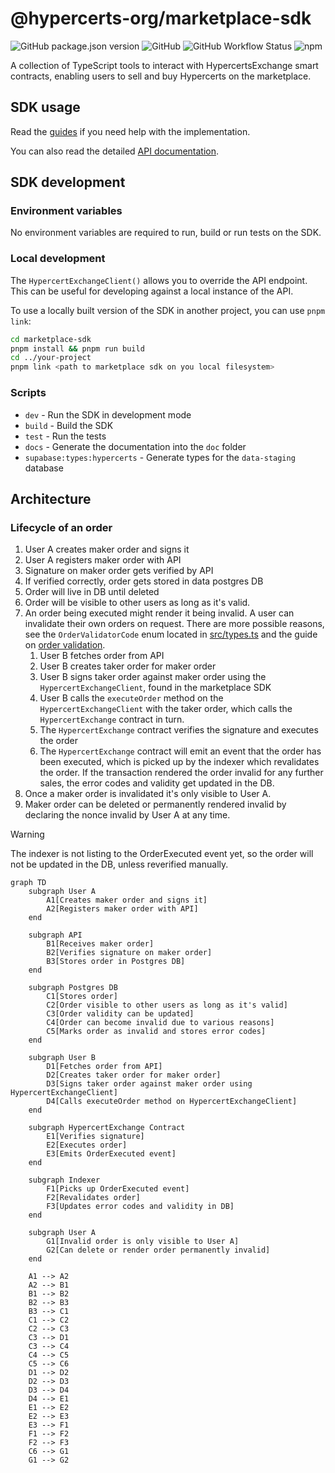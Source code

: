 # @hypercerts-org/marketplace-sdk

![GitHub package.json version](https://img.shields.io/github/package-json/v/hypercerts-org/marketplace-sdk) ![GitHub](https://img.shields.io/github/license/hypercerts-org/marketplace-sdk) ![GitHub Workflow Status](https://img.shields.io/github/actions/workflow/status/hypercerts-org/marketplace-sdk/build.yml) ![npm](https://img.shields.io/npm/dt/@hypercerts-org/marketplace-sdk)

A collection of TypeScript tools to interact with HypercertsExchange smart contracts, enabling users to sell and buy Hypercerts on the marketplace.

## SDK usage

<!-- TODO: Check if links still work on deployment -->

Read the [guides](./guides) if you need help with the implementation.

You can also read the detailed [API documentation](./doc).

## SDK development

### Environment variables

No environment variables are required to run, build or run tests on the SDK.

### Local development

The `HypercertExchangeClient()` allows you to override the API endpoint. This can be useful for developing against a local instance of the API.

To use a locally built version of the SDK in another project, you can use `pnpm link`:

```bash
cd marketplace-sdk
pnpm install && pnpm run build
cd ../your-project
pnpm link <path to marketplace sdk on you local filesystem>
```

### Scripts

- `dev` - Run the SDK in development mode
- `build` - Build the SDK
- `test` - Run the tests
- `docs` - Generate the documentation into the `doc` folder
- `supabase:types:hypercerts` - Generate types for the `data-staging` database

## Architecture

### Lifecycle of an order

1. User A creates maker order and signs it
1. User A registers maker order with API
1. Signature on maker order gets verified by API
1. If verified correctly, order gets stored in data postgres DB
1. Order will live in DB until deleted
1. Order will be visible to other users as long as it's valid.
1. An order being executed might render it being invalid. A user can invalidate their own orders on request. There are more possible reasons, see the `OrderValidatorCode` enum located in [src/types.ts](./src/types.ts#L266) and the guide on [order validation](./guides/orderValidation.md).
   1. User B fetches order from API
   1. User B creates taker order for maker order
   1. User B signs taker order against maker order using the `HypercertExchangeClient`, found in the marketplace SDK
   1. User B calls the `executeOrder` method on the `HypercertExchangeClient` with the taker order, which calls the `HypercertExchange` contract in turn.
   1. The `HypercertExchange` contract verifies the signature and executes the order
   1. The `HypercertExchange` contract will emit an event that the order has been executed, which is picked up by the indexer which revalidates the order. If the transaction rendered the order invalid for any further sales, the error codes and validity get updated in the DB.
1. Once a maker order is invalidated it's only visible to User A.
1. Maker order can be deleted or permanently rendered invalid by declaring the nonce invalid by User A at any time.

> [!WARNING]
>
> The indexer is not listing to the OrderExecuted event yet, so the order will not be updated in the DB, unless reverified manually.

```mermaid
graph TD
    subgraph User A
        A1[Creates maker order and signs it]
        A2[Registers maker order with API]
    end

    subgraph API
        B1[Receives maker order]
        B2[Verifies signature on maker order]
        B3[Stores order in Postgres DB]
    end

    subgraph Postgres DB
        C1[Stores order]
        C2[Order visible to other users as long as it's valid]
        C3[Order validity can be updated]
        C4[Order can become invalid due to various reasons]
        C5[Marks order as invalid and stores error codes]
    end

    subgraph User B
        D1[Fetches order from API]
        D2[Creates taker order for maker order]
        D3[Signs taker order against maker order using HypercertExchangeClient]
        D4[Calls executeOrder method on HypercertExchangeClient]
    end

    subgraph HypercertExchange Contract
        E1[Verifies signature]
        E2[Executes order]
        E3[Emits OrderExecuted event]
    end

    subgraph Indexer
        F1[Picks up OrderExecuted event]
        F2[Revalidates order]
        F3[Updates error codes and validity in DB]
    end

    subgraph User A
        G1[Invalid order is only visible to User A]
        G2[Can delete or render order permanently invalid]
    end

    A1 --> A2
    A2 --> B1
    B1 --> B2
    B2 --> B3
    B3 --> C1
    C1 --> C2
    C2 --> C3
    C3 --> D1
    C3 --> C4
    C4 --> C5
    C5 --> C6
    D1 --> D2
    D2 --> D3
    D3 --> D4
    D4 --> E1
    E1 --> E2
    E2 --> E3
    E3 --> F1
    F1 --> F2
    F2 --> F3
    C6 --> G1
    G1 --> G2
```
